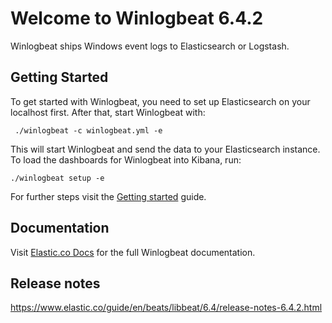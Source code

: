 # Welcome to Winlogbeat 6.4.2

Winlogbeat ships Windows event logs to Elasticsearch or Logstash.

## Getting Started

To get started with Winlogbeat, you need to set up Elasticsearch on
your localhost first. After that, start Winlogbeat with:

     ./winlogbeat -c winlogbeat.yml -e

This will start Winlogbeat and send the data to your Elasticsearch
instance. To load the dashboards for Winlogbeat into Kibana, run:

    ./winlogbeat setup -e

For further steps visit the
[Getting started](https://www.elastic.co/guide/en/beats/winlogbeat/6.4/winlogbeat-getting-started.html) guide.

## Documentation

Visit [Elastic.co Docs](https://www.elastic.co/guide/en/beats/winlogbeat/6.4/index.html)
for the full Winlogbeat documentation.

## Release notes

https://www.elastic.co/guide/en/beats/libbeat/6.4/release-notes-6.4.2.html
